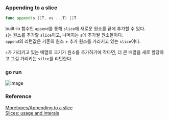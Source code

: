 ### Appending to a slice
```go
func append(s []T, vs ...T) []T
```
built-in 함수인 `append`를 통해 `slice`에 새로운 원소를 끝에 추가할 수 있다.<br>
`s`는 원소를 추가할 `slice`이고, 나머지는 `s`에 추가될 원소들이다.<br>
`append`의 리턴값은 기존의 원소 + 추가 원소를 가리키고 있는 `slice`이다.<br>

`s`가 가리키고 있는 배열의 크기가 원소를 추가하기에 작다면, 더 큰 배열을 새로 할당하고 그걸 가리키는 `silce`를 리턴한다.<br>

### go run
![image](https://github.com/user-attachments/assets/0d2105f7-5727-4d27-8bb9-7c1d19939c6b)


### Reference
[Moretypes/Appending to a slice](https://go.dev/tour/moretypes/15)<br>
[Slices: usage and interals](https://go.dev/blog/slices-intro)<br>
